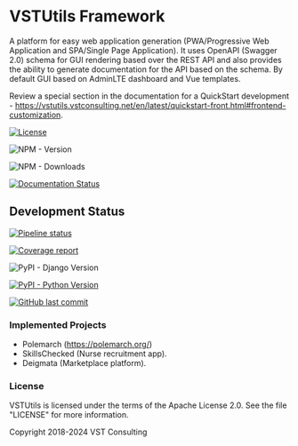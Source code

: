 # VSTUtils Framework

A platform for easy web application generation (PWA/Progressive Web
Application and SPA/Single Page Application). It uses OpenAPI (Swagger
2.0) schema for GUI rendering based over the REST API and also provides
the ability to generate documentation for the API based on the schema.
By default GUI based on AdminLTE dashboard and Vue templates.

Review a special section in the documentation for a QuickStart
development - <https://vstutils.vstconsulting.net/en/latest/quickstart-front.html#frontend-customization>.

[![License](https://img.shields.io/github/license/vstconsulting/vstutils.svg)](https://github.com/vstconsulting/vstutils/blob/master/LICENSE)

![NPM -  Version](https://img.shields.io/npm/v/%40vstconsulting%2Fvstutils?color=green)

![NPM - Downloads](https://img.shields.io/npm/dm/%40vstconsulting%2Fvstutils)

[![Documentation Status](https://readthedocs.org/projects/vstutils/badge/?version=latest)](https://vstutils.vstconsulting.net/en/latest/quickstart-front.html#frontend-customization?badge=latest)

## Development Status

[![Pipeline status](https://gitlab.com/vstconsulting/vstutils/badges/master/pipeline.svg)](https://gitlab.com/vstconsulting/vstutils/commits/master)

[![Coverage report](https://gitlab.com/vstconsulting/vstutils/badges/master/coverage.svg)](https://gitlab.com/vstconsulting/vstutils/pipelines)

![PyPI - Django Version](https://img.shields.io/pypi/djversions/vstutils?color=green)

[![PyPI - Python Version](https://img.shields.io/pypi/pyversions/vstutils?color=green)](https://pypi.org/project/vstutils/)

[![GitHub last commit](https://img.shields.io/github/last-commit/vstconsulting/vstutils)](https://github.com/vstconsulting/vstutils/commits/master)

### Implemented Projects

-   Polemarch (<https://polemarch.org/>)
-   SkillsChecked (Nurse recruitment app).
-   Deigmata (Marketplace platform).

### License

VSTUtils is licensed under the terms of the Apache License 2.0. See the
file \"LICENSE\" for more information.

Copyright 2018-2024 VST Consulting
